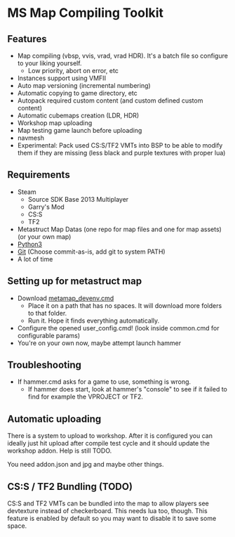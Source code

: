 MS Map Compiling Toolkit
===================

Features
-------------

 - Map compiling (vbsp, vvis, vrad, vrad HDR). It's a batch file so configure to your liking yourself.
	 - Low priority, abort on error, etc
 - Instances support using VMFII
 - Auto map versioning (incremental numbering)
 - Automatic copying to game directory, etc
 - Autopack required custom content (and custom defined custom content)
 - Automatic cubemaps creation (LDR, HDR)
 - Workshop map uploading
 - Map testing game launch before uploading
 - navmesh
 - Experimental: Pack used CS:S/TF2 VMTs into BSP to be able to modify them if they are missing (less black and purple textures with proper lua) 

Requirements
-------------
 - Steam
	 - Source SDK Base 2013 Multiplayer
	 - Garry's Mod
	 - CS:S
	 - TF2
 - Metastruct Map Datas (one repo for map files and one for map assets) (or your own map)
 - [Python3](https://www.python.org/downloads/)
 - [Git](https://gitforwindows.org/) (Choose commit-as-is, add git to system PATH)
 - A lot of time

Setting up for metastruct map
-------------
- Download [metamap_devenv.cmd](https://raw.githubusercontent.com/Metastruct/map-compiling-toolkit/master/metamap_devenv.cmd)     
   - Place it on a path that has no spaces. It will download more folders to that folder.
   - Run it. Hope it finds everything automatically.
- Configure the opened user_config.cmd! (look inside common.cmd for configurable params)
- You're on your own now, maybe attempt launch hammer

Troubleshooting
-----

 - If hammer.cmd asks for a game to use, something is wrong.
   - If hammer does start, look at hammer's "console" to see if it failed to find for example the VPROJECT or TF2.

Automatic uploading
-----
There is a system to upload to workshop. After it is configured you can ideally just hit upload after compile test cycle and it should update the workshop addon. Help is still TODO.

You need addon.json and jpg and maybe other things.

CS:S / TF2 Bundling (TODO)
-----
CS:S and TF2 VMTs can be bundled into the map to allow players see devtexture instead of checkerboard. This needs lua too, though. This feature is enabled by default so you may want to disable it to save some space.

